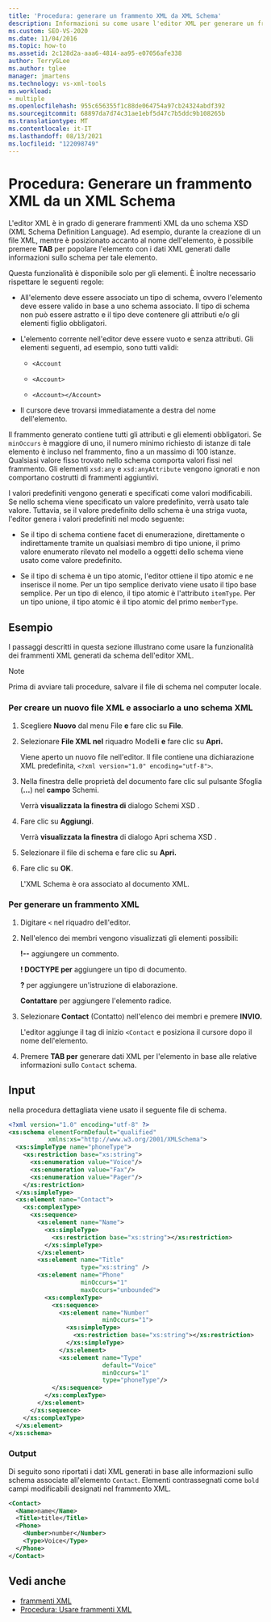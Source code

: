 ```yaml
---
title: 'Procedura: generare un frammento XML da XML Schema'
description: Informazioni su come usare l'editor XML per generare un frammento XML da uno schema XSD (XML Schema Definition Language).
ms.custom: SEO-VS-2020
ms.date: 11/04/2016
ms.topic: how-to
ms.assetid: 2c128d2a-aaa6-4814-aa95-e07056afe338
author: TerryGLee
ms.author: tglee
manager: jmartens
ms.technology: vs-xml-tools
ms.workload:
- multiple
ms.openlocfilehash: 955c656355f1c88de064754a97cb24324abdf392
ms.sourcegitcommit: 68897da7d74c31ae1ebf5d47c7b5ddc9b108265b
ms.translationtype: MT
ms.contentlocale: it-IT
ms.lasthandoff: 08/13/2021
ms.locfileid: "122098749"
---
```

# <a name="how-to-generate-an-xml-snippet-from-an-xml-schema"></a>Procedura: Generare un frammento XML da un XML Schema

L'editor XML è in grado di generare frammenti XML da uno schema XSD (XML Schema Definition Language). Ad esempio, durante la creazione di un file XML, mentre è posizionato accanto al nome dell'elemento, è possibile premere **TAB** per popolare l'elemento con i dati XML generati dalle informazioni sullo schema per tale elemento.

Questa funzionalità è disponibile solo per gli elementi. È inoltre necessario rispettare le seguenti regole:

- All'elemento deve essere associato un tipo di schema, ovvero l'elemento deve essere valido in base a uno schema associato. Il tipo di schema non può essere astratto e il tipo deve contenere gli attributi e/o gli elementi figlio obbligatori.

- L'elemento corrente nell'editor deve essere vuoto e senza attributi. Gli elementi seguenti, ad esempio, sono tutti validi:

  - `<Account`

  - `<Account>`

  - `<Account></Account>`

- Il cursore deve trovarsi immediatamente a destra del nome dell'elemento.

Il frammento generato contiene tutti gli attributi e gli elementi obbligatori. Se `minOccurs` è maggiore di uno, il numero minimo richiesto di istanze di tale elemento è incluso nel frammento, fino a un massimo di 100 istanze.  Qualsiasi valore fisso trovato nello schema comporta valori fissi nel frammento. Gli elementi `xsd:any` e `xsd:anyAttribute` vengono ignorati e non comportano costrutti di frammenti aggiuntivi.

I valori predefiniti vengono generati e specificati come valori modificabili. Se nello schema viene specificato un valore predefinito, verrà usato tale valore. Tuttavia, se il valore predefinito dello schema è una striga vuota, l'editor genera i valori predefiniti nel modo seguente:

- Se il tipo di schema contiene facet di enumerazione, direttamente o indirettamente tramite un qualsiasi membro di tipo unione, il primo valore enumerato rilevato nel modello a oggetti dello schema viene usato come valore predefinito.

- Se il tipo di schema è un tipo atomic, l'editor ottiene il tipo atomic e ne inserisce il nome. Per un tipo semplice derivato viene usato il tipo base semplice. Per un tipo di elenco, il tipo atomic è l'attributo `itemType`. Per un tipo unione, il tipo atomic è il tipo atomic del primo `memberType`.

## <a name="example"></a>Esempio

I passaggi descritti in questa sezione illustrano come usare la funzionalità dei frammenti XML generati da schema dell'editor XML.

> [!NOTE]
> Prima di avviare tali procedure, salvare il file di schema nel computer locale.

### <a name="to-create-a-new-xml-file-and-associate-it-with-an-xml-schema"></a>Per creare un nuovo file XML e associarlo a uno schema XML

1. Scegliere **Nuovo** dal menu File **e** fare clic su **File**.

2. Selezionare **File XML nel** riquadro Modelli **e** fare clic su **Apri.**

     Viene aperto un nuovo file nell'editor. Il file contiene una dichiarazione XML predefinita, `<?xml version="1.0" encoding="utf-8">`.

3. Nella finestra delle proprietà del documento fare clic sul pulsante Sfoglia (**...**) nel **campo** Schemi.

     Verrà **visualizzata la finestra di** dialogo Schemi XSD .

4. Fare clic su **Aggiungi**.

     Verrà **visualizzata la finestra** di dialogo Apri schema XSD .

5. Selezionare il file di schema e fare clic su **Apri.**

6. Fare clic su **OK**.

     L'XML Schema è ora associato al documento XML.

### <a name="to-generate-an-xml-snippet"></a>Per generare un frammento XML

1. Digitare `<` nel riquadro dell'editor.

2. Nell'elenco dei membri vengono visualizzati gli elementi possibili:

     **!--** aggiungere un commento.

     **! DOCTYPE per** aggiungere un tipo di documento.

     **?** per aggiungere un'istruzione di elaborazione.

     **Contattare** per aggiungere l'elemento radice.

3. Selezionare **Contact** (Contatto) nell'elenco dei membri e premere **INVIO.**

     L'editor aggiunge il tag di inizio `<Contact` e posiziona il cursore dopo il nome dell'elemento.

4. Premere **TAB per** generare dati XML per l'elemento in base alle relative informazioni sullo `Contact` schema.

## <a name="input"></a>Input

nella procedura dettagliata viene usato il seguente file di schema.

```xml
<?xml version="1.0" encoding="utf-8" ?>
<xs:schema elementFormDefault="qualified"
           xmlns:xs="http://www.w3.org/2001/XMLSchema">
  <xs:simpleType name="phoneType">
    <xs:restriction base="xs:string">
      <xs:enumeration value="Voice"/>
      <xs:enumeration value="Fax"/>
      <xs:enumeration value="Pager"/>
    </xs:restriction>
  </xs:simpleType>
  <xs:element name="Contact">
    <xs:complexType>
      <xs:sequence>
        <xs:element name="Name">
          <xs:simpleType>
            <xs:restriction base="xs:string"></xs:restriction>
          </xs:simpleType>
        </xs:element>
        <xs:element name="Title"
                    type="xs:string" />
        <xs:element name="Phone"
                    minOccurs="1"
                    maxOccurs="unbounded">
          <xs:complexType>
            <xs:sequence>
              <xs:element name="Number"
                          minOccurs="1">
                <xs:simpleType>
                  <xs:restriction base="xs:string"></xs:restriction>
                </xs:simpleType>
              </xs:element>
              <xs:element name="Type"
                          default="Voice"
                          minOccurs="1"
                          type="phoneType"/>
            </xs:sequence>
          </xs:complexType>
        </xs:element>
      </xs:sequence>
    </xs:complexType>
  </xs:element>
</xs:schema>
```

### <a name="output"></a>Output

Di seguito sono riportati i dati XML generati in base alle informazioni sullo schema associate all'elemento `Contact`. Elementi contrassegnati come `bold` campi modificabili designati nel frammento XML.

```xml
<Contact>
  <Name>name</Name>
  <Title>title</Title>
  <Phone>
    <Number>number</Number>
    <Type>Voice</Type>
  </Phone>
</Contact>
```

## <a name="see-also"></a>Vedi anche

- [frammenti XML](../xml-tools/xml-snippets.md)
- [Procedura: Usare frammenti XML](../xml-tools/how-to-use-xml-snippets.md)
